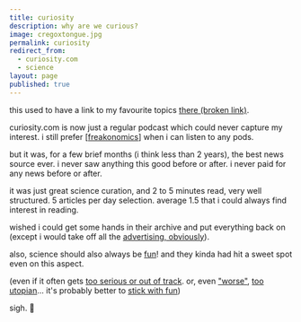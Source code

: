 ```yaml
---
title: curiosity
description: why are we curious?
image: cregoxtongue.jpg
permalink: curiosity
redirect_from:
  - curiosity.com
  - science
layout: page
published: true
---
```


this used to have a link to my favourite topics [there (broken link)](https://curiosity.com/4577272747245185158/likes/topics/).

curiosity.com is now just a regular podcast which could never capture my interest. i still prefer [[freakonomics](/freakonomics)] when i can listen to any pods.

but it was, for a few brief months (i think less than 2 years), the best news source ever. i never saw anything this good before or after. i never paid for any news before or after.

it was just great science curation, and 2 to 5 minutes read, very well structured. 5 articles per day selection. average 1.5 that i could always find interest in reading.

wished i could get some hands in their archive and put everything back on (except i would take off all the [advertising, obviously](/ads)).

also, science should also always be [fun](/tv)! and they kinda had hit a sweet spot even on this aspect.

(even if it often gets [too serious or out of track](/tamera). or, even ["worse"](/language), [too utopian](https://ncase.me/ballot)... it's probably better to [stick with fun](https://ncase.me/fireflies))

sigh. 🥺
